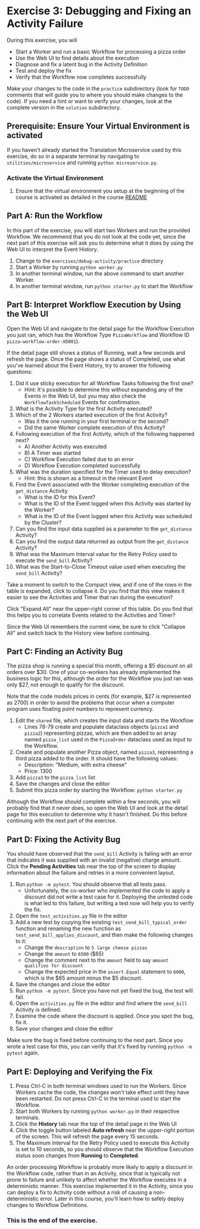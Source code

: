 # Exercise 3: Debugging and Fixing an Activity Failure

During this exercise, you will

- Start a Worker and run a basic Workflow for processing a pizza order
- Use the Web UI to find details about the execution
- Diagnose and fix a latent bug in the Activity Definition
- Test and deploy the fix
- Verify that the Workflow now completes successfully

Make your changes to the code in the `practice` subdirectory (look for
`TODO` comments that will guide you to where you should make changes to
the code). If you need a hint or want to verify your changes, look at
the complete version in the `solution` subdirectory.

## Prerequisite: Ensure Your Virtual Environment is activated

If you haven't already started the Translation Microservice used by this exercise,
do so in a separate terminal by navigating to `utilities/microservice`
and running `python microservice.py`.

### Activate the Virtual Environment

1. Ensure that the virtual environment you setup at the beginning of the
   course is activated as detailed in the course [README](../../README.md#setup-your-python-virtual-environment)

## Part A: Run the Workflow

In this part of the exercise, you will start two Workers and run the
provided Workflow. We recommend that you do not look at the code yet,
since the next part of this exercise will ask you to determine what it
does by using the Web UI to interpret the Event History.

1. Change to the `exercises/debug-activity/practice` directory
2. Start a Worker by running `python worker.py`
3. In another terminal window, run the above command to start another Worker.
4. In another terminal window, run `python starter.py` to start the Workflow

## Part B: Interpret Workflow Execution by Using the Web UI

Open the Web UI and navigate to the detail page for the Workflow
Execution you just ran, which has the Workflow Type `PizzaWorkflow`
and Workflow ID `pizza-workflow-order-XD001`).

If the detail page still shows a status of Running, wait a few seconds
and refresh the page. Once the page shows a status of Completed, use
what you've learned about the Event History, try to answer the
following questions:

1. Did it use sticky execution for all Workflow Tasks following the
   first one?
   - Hint: It's possible to determine this without expanding any of the
     Events in the Web UI, but you may also check the `WorkflowTaskScheduled` Events for confirmation.
2. What is the Activity Type for the first Activity executed?
3. Which of the 2 Workers started execution of the first Activity?
   - Was it the one running in your first terminal or the second?
   - Did the same Worker complete execution of this Activity?
4. Following execution of the first Activity, which of the following
   happened next?
   - A) Another Activity was executed
   - B) A Timer was started
   - C) Workflow Execution failed due to an error
   - D) Workflow Execution completed successfully
5. What was the duration specified for the Timer used to delay execution?
   - Hint: this is shown as a timeout in the relevant Event
6. Find the Event associated with the Worker completing execution of
   the `get_distance` Activity
   - What is the ID for this Event?
   - What is the ID of the Event logged when this Activity was started
     by the Worker?
   - What is the ID of the Event logged when this Activity was scheduled
     by the Cluster?
7. Can you find the input data supplied as a parameter to the
   `get_distance` Activity?
8. Can you find the output data returned as output from the
   `get_distance` Activity?
9. What was the Maximum Interval value for the Retry Policy used to
   execute the `send_bill` Activity?
10. What was the Start-to-Close Timeout value used when executing
    the `send_bill` Activity?

Take a moment to switch to the Compact view, and if one of the rows in the
table is expanded, click to collapse it. Do you find that this view makes
it easier to see the Activities and Timer that ran during the execution?

Click "Expand All" near the upper-right corner of this table. Do you find
that this helps you to correlate Events related to the Activities and Timer?

Since the Web UI remembers the current view, be sure to click "Collapse All"
and switch back to the History view before continuing.

## Part C: Finding an Activity Bug

The pizza shop is running a special this month, offering a $5 discount
on all orders over $30. One of your co-workers has already implemented
the business logic for this, although the order for the Workflow you
just ran was only $27, not enough to qualify for the discount.

Note that the code models prices in cents (for example, $27 is represented
as 2700) in order to avoid the problems that occur when a computer program
uses floating point numbers to represent currency.

1. Edit the `shared` file, which creates the input data and starts
   the Workflow
   - Lines 78-79 create and populate dataclass objects (`pizza1` and `pizza2`)
     representing pizzas, which are then added to an array named `pizza_list` used
     in the `PizzaOrder` dataclass used as input to the Workflow.
2. Create and populate another Pizza object, named `pizza3`, representing a third
   pizza added to the order. It should have the following values:
   - Description: "Medium, with extra cheese"
   - Price: 1300
3. Add `pizza3` to the `pizza_list` list
4. Save the changes and close the editor
5. Submit this pizza order by starting the Workflow: `python starter.py`

Although the Workflow _should_ complete within a few seconds, you will
probably find that it never does, so open the Web UI and look at the
detail page for this execution to determine why it hasn't finished.
Do this before continuing with the next part of the exercise.

## Part D: Fixing the Activity Bug

You should have observed that the `send_bill` Activity is failing with an
error that indicates it was supplied with an invalid (negative) charge
amount. Click the **Pending Activities** tab near the top of the screen
to display information about the failure and retries in a more convenient
layout.

1. Run `python -m pytest`. You should observe that all tests pass.
   - Unfortunately, the co-worker who implemented the code to apply a
     discount did not write a test case for it.
     Deploying the untested code is what led to this failure, but
     writing a test now will help you to verify the fix.
2. Open the `test_activities.py` file in the editor
3. Add a new test by copying the existing `test_send_bill_typical_order`
   function and renaming the new function as `test_send_bill_applies_discount`,
   and then make the following changes to it:
   - Change the `description` to `5 large cheese pizzas`
   - Change the `amount` to `6500` ($65)
   - Change the comment next to the `amount` field to say
     `amount qualifies for discount`
   - Change the expected price in the `assert.Equal` statement to `6000`,
     which is the $65 amount minus the $5 discount.
4. Save the changes and close the editor
5. Run `python -m pytest`. Since you have not yet fixed the bug, the test will fail.
6. Open the `activities.py` file in the editor and find where the `send_bill`
   Activity is defined.
7. Examine the code where the discount is applied. Once you spot the bug,
   fix it.
8. Save your changes and close the editor

Make sure the bug is fixed before continuing to the next part. Since
you wrote a test case for this, you can verify that it's fixed by
running `python -m pytest` again.

## Part E: Deploying and Verifying the Fix

1. Press Ctrl-C in both terminal windows used to run the Workers.
   Since Workers cache the code, the changes won't take effect until
   they have been restarted. Do not press Ctrl-C in the terminal used
   to start the Workflow.
2. Start both Workers by running `python worker.py` in their respective
   terminals.
3. Click the **History** tab near the top of the detail page in the Web UI
4. Click the toggle button labeled **Auto refresh** near the upper-right
   portion of the screen. This will refresh the page every 15 seconds.
5. The Maximum Interval for the Retry Policy used to execute this Activity
   is set to 10 seconds, so you should observe that the Workflow Execution
   status soon changes from **Running** to **Completed**.

An order processing Workflow is probably more likely to apply a discount
in the Workflow code, rather than in an Activity, since that is typically
not prone to failure and unlikely to affect whether the Workflow executes
in a deterministic manner. This exercise implemented it in the Activity,
since you can deploy a fix to Activity code without a risk of causing a
non-deterministic error. Later in this course, you'll learn how to safely
deploy changes to Workflow Definitions.

### This is the end of the exercise.
